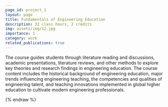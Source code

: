 ```yaml
---
page_id: project_1
layout: page
title: Fundamentals of Engineering Education
description: 32 class hours, 2 credits
img: assets/img/12.jpg
importance: 1
category: work
related_publications: true
---
```



The course guides students through literature reading and discussions, academic presentations, literature reviews, and other methods to explore key theories and research findings in engineering education. The course content includes the historical background of engineering education, major trends influencing engineering teaching, the competencies and qualities of engineering talent, and teaching innovations implemented in global higher education to cultivate modern engineering professionals.

{% endraw %}

